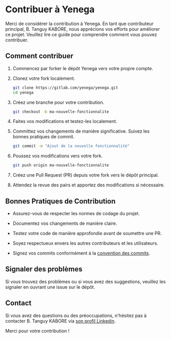 # Contribuer à Yenega

Merci de considérer la contribution à Yenega. En tant que contributeur principal, B. Tanguy KABORE, nous apprécions vos efforts pour améliorer ce projet. Veuillez lire ce guide pour comprendre comment vous pouvez contribuer.

## Comment contribuer

1. Commencez par forker le dépôt Yenega vers votre propre compte.

2. Clonez votre fork localement.

    ```bash
    git clone https://gitlab.com/yenega/yenega.git
    cd yenega
    ```

3. Créez une branche pour votre contribution.

    ```bash
    git checkout -b ma-nouvelle-fonctionnalite
    ```

4. Faites vos modifications et testez-les localement.

5. Committez vos changements de manière significative. Suivez les bonnes pratiques de commit.

    ```bash
    git commit -m "Ajout de la nouvelle fonctionnalité"
    ```

6. Poussez vos modifications vers votre fork.

    ```bash
    git push origin ma-nouvelle-fonctionnalite
    ```

7. Créez une Pull Request (PR) depuis votre fork vers le dépôt principal.

8. Attendez la revue des pairs et apportez des modifications si nécessaire.

## Bonnes Pratiques de Contribution

- Assurez-vous de respecter les normes de codage du projet.

- Documentez vos changements de manière claire.

- Testez votre code de manière approfondie avant de soumettre une PR.

- Soyez respectueux envers les autres contributeurs et les utilisateurs.

- Signez vos commits conformément à la [convention des commits](https://www.conventionalcommits.org/).

## Signaler des problèmes

Si vous trouvez des problèmes ou si vous avez des suggestions, veuillez les signaler en ouvrant une issue sur le dépôt.

## Contact

Si vous avez des questions ou des préoccupations, n'hésitez pas à contacter B. Tanguy KABORE via [son profil Linkedin](https://www.linkedin.com/in/kabore-tanguy-96ab94298/).

Merci pour votre contribution !
